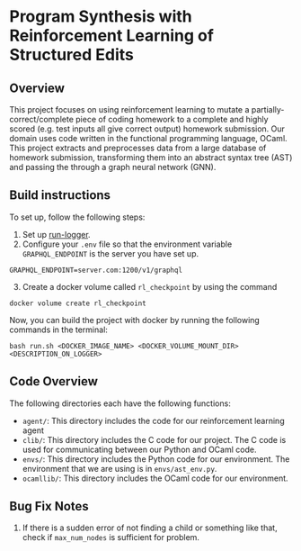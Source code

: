 # Program Synthesis with Reinforcement Learning of Structured Edits

## Overview
This project focuses on using reinforcement learning to mutate a partially-correct/complete piece of coding homework to a complete and highly scored (e.g. test inputs all give correct output) homework submission. Our domain uses code written in the functional programming language, OCaml. This project extracts and preprocesses data from a large database of homework submission, transforming them into an abstract syntax tree (AST) and passing the through a graph neural network (GNN). 

## Build instructions
To set up, follow the following steps:
1. Set up [run-logger](https://run-logger.readthedocs.io/en/latest/index.html).
2. Configure your `.env` file so that the environment variable `GRAPHQL_ENDPOINT` is the server you have set up. 
```
GRAPHQL_ENDPOINT=server.com:1200/v1/graphql
```
3. Create a docker volume called `rl_checkpoint` by using the command
```
docker volume create rl_checkpoint
```

Now, you can build the project with docker by running the following commands in the terminal:
```
bash run.sh <DOCKER_IMAGE_NAME> <DOCKER_VOLUME_MOUNT_DIR> <DESCRIPTION_ON_LOGGER>
```

## Code Overview
The following directories each have the following functions:
* `agent/`: This directory includes the code for our reinforcement learning agent
* `clib/`: This directory includes the C code for our project. The C code is used for communicating between our Python and OCaml code.
* `envs/`: This directory includes the Python code for our environment. The environment that we are using is in `envs/ast_env.py`. 
* `ocamllib/`: This directory includes the OCaml code for our environment. 

## Bug Fix Notes
1. If there is a sudden error of not finding a child or something like that, check if `max_num_nodes` is sufficient for problem.
